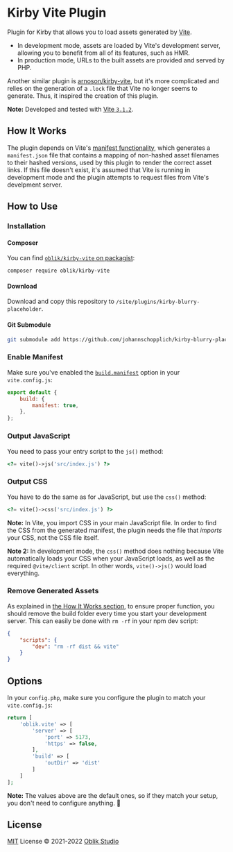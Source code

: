 # Kirby Vite Plugin

Plugin for Kirby that allows you to load assets generated by [Vite](https://vitejs.dev).

- In development mode, assets are loaded by Vite's development server, allowing you to benefit from all of its features, such as HMR.
- In production mode, URLs to the built assets are provided and served by PHP.

Another similar plugin is [arnoson/kirby-vite](https://github.com/arnoson/kirby-vite), but it's more complicated and relies on the generation of a `.lock` file that Vite no longer seems to generate. Thus, it inspired the creation of this plugin.

**Note:** Developed and tested with [Vite `3.1.2`](https://github.com/vitejs/vite/tree/v3.1.2).

## How It Works

The plugin depends on Vite's [manifest functionality](https://vitejs.dev/config/build-options.html#build-manifest), which generates a `manifest.json` file that contains a mapping of non-hashed asset filenames to their hashed versions, used by this plugin to render the correct asset links. If this file doesn't exist, it's assumed that Vite is running in development mode and the plugin attempts to request files from Vite's develpment server.

## How to Use

### Installation

#### Composer

You can find [`oblik/kirby-vite` on packagist](https://packagist.org/packages/oblik/kirby-vite):

```
composer require oblik/kirby-vite
```

#### Download

Download and copy this repository to `/site/plugins/kirby-blurry-placeholder`.

#### Git Submodule

```bash
git submodule add https://github.com/johannschopplich/kirby-blurry-placeholder.git site/plugins/kirby-blurry-placeholder
```

### Enable Manifest

Make sure you've enabled the [`build.manifest`](https://vitejs.dev/config/build-options.html#build-manifest) option in your `vite.config.js`:

```js
export default {
	build: {
		manifest: true,
	},
};
```

### Output JavaScript

You need to pass your entry script to the `js()` method:

```php
<?= vite()->js('src/index.js') ?>
```

### Output CSS

You have to do the same as for JavaScript, but use the `css()` method:

```php
<?= vite()->css('src/index.js') ?>
```

**Note:** In Vite, you import CSS in your main JavaScript file. In order to find the CSS from the generated manifest, the plugin needs the file that _imports_ your CSS, not the CSS file itself.

**Note 2:** In development mode, the `css()` method does nothing because Vite automatically loads your CSS when your JavaScript loads, as well as the required `@vite/client` script. In other words, `vite()->js()` would load everything.

### Remove Generated Assets

As explained in [the How It Works section](#how-it-works), to ensure proper function, you should remove the build folder every time you start your development server. This can easily be done with `rm -rf` in your npm dev script:

```json
{
	"scripts": {
		"dev": "rm -rf dist && vite"
	}
}
```

## Options

In your `config.php`, make sure you configure the plugin to match your `vite.config.js`:

```php
return [
	'oblik.vite' => [
		'server' => [
			'port' => 5173,
			'https' => false,
		],
		'build' => [
			'outDir' => 'dist'
		]
	]
];
```

**Note:** The values above are the default ones, so if they match your setup, you don't need to configure anything. 🤙

## License

[MIT](./LICENSE) License © 2021-2022 [Oblik Studio](https://github.com/OblikStudio)
